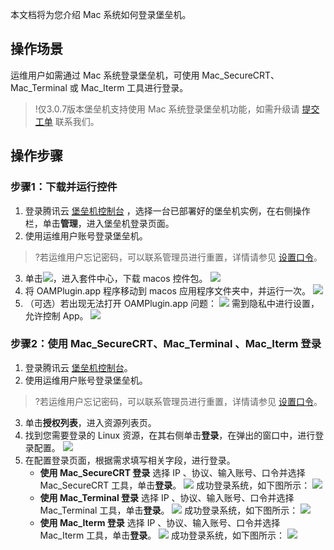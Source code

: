 本文档将为您介绍 Mac 系统如何登录堡垒机。

## 操作场景

运维用户如需通过 Mac 系统登录堡垒机，可使用 Mac_SecureCRT、Mac_Terminal  或 Mac_Iterm 工具进行登录。
>!仅3.0.7版本堡垒机支持使用 Mac 系统登录堡垒机功能，如需升级请 [提交工单](https://console.cloud.tencent.com/workorder/category?level1_id=517&level2_id=727&source=0&data_title=%E5%85%B6%E4%BB%96%E8%85%BE%E8%AE%AF%E4%BA%91%E4%BA%A7%E5%93%81&level3_id=728&radio_title=%E5%8A%9F%E8%83%BD%E5%92%A8%E8%AF%A2&queue=3026&scene_code=17783&step=2) 联系我们。

## 操作步骤
### 步骤1：下载并运行控件
1. 登录腾讯云 [堡垒机控制台](https://console.cloud.tencent.com/dsgc/bh) ，选择一台已部署好的堡垒机实例，在右侧操作栏，单击**管理**，进入堡垒机登录页面。
2. 使用运维用户账号登录堡垒机。
>?若运维用户忘记密码，可以联系管理员进行重置，详情请参见 [设置口令](https://cloud.tencent.com/document/product/1025/41852)。
3. 单击<img src=" https://main.qcloudimg.com/raw/606f82657fccfac739b26e67d57abef7.png"  style="margin:0;">，进入套件中心，下载 macos 控件包。
![](https://main.qcloudimg.com/raw/e3a83159c2f1736484d1c682781afb62.png)
4. 将 OAMPlugin.app 程序移动到 macos 应用程序文件夹中，并运行一次。
![](https://main.qcloudimg.com/raw/a533a8acc18a94c68ed4b6043179c835.png)
5. （可选）若出现无法打开 OAMPlugin.app 问题：
![](https://main.qcloudimg.com/raw/fca421e5e032d8080c14cef92fc33a81.png)
需到隐私中进行设置，允许控制 App。
![](https://main.qcloudimg.com/raw/578cd5a846c9ac43ca5aa721b02a6a21.png)

### 步骤2：使用 Mac_SecureCRT、Mac_Terminal 、Mac_Iterm 登录
1. 登录腾讯云 [堡垒机控制台](https://console.cloud.tencent.com/dsgc/bh)。
2. 使用运维用户账号登录堡垒机。
>?若运维用户忘记密码，可以联系管理员进行重置，详情请参见 [设置口令](https://cloud.tencent.com/document/product/1025/41852)。
3. 单击**授权列表**，进入资源列表页。
4. 找到您需要登录的 Linux 资源，在其右侧单击**登录**，在弹出的窗口中，进行登录配置。
![](https://main.qcloudimg.com/raw/949b357bb91840f7e18b745cfae30fe5.png)
5. 在配置登录页面，根据需求填写相关字段，进行登录。
	- **使用 Mac_SecureCRT 登录** 
	选择 IP 、协议、输入账号、口令并选择 Mac_SecureCRT 工具，单击**登录**。
![](https://main.qcloudimg.com/raw/32c710ab549c94e410d49490378afac2.png)
		成功登录系统，如下图所示：
![](https://main.qcloudimg.com/raw/17606c51fcfc3c798a3f1dcf2bbc3bb5.png)
	- **使用 Mac_Terminal 登录** 
选择 IP 、协议、输入账号、口令并选择 Mac_Terminal 工具，单击**登录**。
![](https://main.qcloudimg.com/raw/98be1e2c54953773c1b7b908cd1baca1.png)
成功登录系统，如下图所示：
![](https://main.qcloudimg.com/raw/a38ee3ffcaa83edd73d1ac36ccf396b0.png)
	- **使用 Mac_Iterm 登录** 
选择 IP 、协议、输入账号、口令并选择 Mac_Iterm 工具，单击**登录**。
![](https://main.qcloudimg.com/raw/d167cca8f52885b1b3b1b30334ca1a7b.png)
成功登录系统，如下图所示：
![](https://main.qcloudimg.com/raw/c667217cc896311d935820f9b693a039.png)
